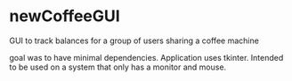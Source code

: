 # newCoffeeGUI
GUI to track balances for a group of users sharing a coffee machine

goal was to have minimal dependencies. Application uses tkinter. Intended to be used on a system that only has a monitor and mouse.
